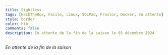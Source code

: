 ```yaml
---
title: Sightless
tags: [HackTheBox, Facile, Linux, SQLPad, Froxlor, Docker, En attente]
style: border
color: htb
comments: false
description: En attente de la fin de la saison le 03 décembre 2024
---
```


<div class="text-center">
    <i class="fa-solid fa-1xl text-info">En attente de la fin de la saison</i><br />
    <i class="fa-solid fa-spinner fa-spin-pulse fa-2xl text-info mt-3"></i>
</div>

